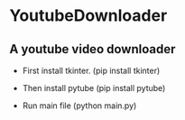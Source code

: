 # YoutubeDownloader
## A youtube video downloader

* First install tkinter. (pip install tkinter)

* Then install pytube (pip install pytube)

* Run main file (python main.py)
